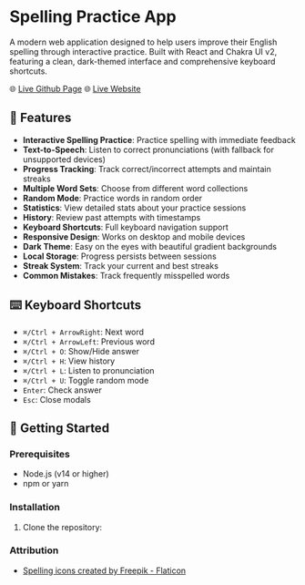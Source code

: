 # Spelling Practice App

A modern web application designed to help users improve their English spelling through interactive practice. Built with React and Chakra UI v2, featuring a clean, dark-themed interface and comprehensive keyboard shortcuts.

🌐 [Live Github Page](https://sudarshaana.github.io/learn/)
🌐 [Live Website](https://vocab.smondal.me/)

## 🌟 Features

- **Interactive Spelling Practice**: Practice spelling with immediate feedback
- **Text-to-Speech**: Listen to correct pronunciations (with fallback for unsupported devices)
- **Progress Tracking**: Track correct/incorrect attempts and maintain streaks
- **Multiple Word Sets**: Choose from different word collections
- **Random Mode**: Practice words in random order
- **Statistics**: View detailed stats about your practice sessions
- **History**: Review past attempts with timestamps
- **Keyboard Shortcuts**: Full keyboard navigation support
- **Responsive Design**: Works on desktop and mobile devices
- **Dark Theme**: Easy on the eyes with beautiful gradient backgrounds
- **Local Storage**: Progress persists between sessions
- **Streak System**: Track your current and best streaks
- **Common Mistakes**: Track frequently misspelled words

## ⌨️ Keyboard Shortcuts

- `⌘/Ctrl + ArrowRight`: Next word
- `⌘/Ctrl + ArrowLeft`: Previous word
- `⌘/Ctrl + O`: Show/Hide answer
- `⌘/Ctrl + H`: View history
- `⌘/Ctrl + L`: Listen to pronunciation
- `⌘/Ctrl + U`: Toggle random mode
- `Enter`: Check answer
- `Esc`: Close modals

## 🚀 Getting Started

### Prerequisites

- Node.js (v14 or higher)
- npm or yarn

### Installation

1. Clone the repository:

### Attribution
- [Spelling icons created by Freepik - Flaticon](https://www.flaticon.com/free-icons/spelling "spelling icons")
